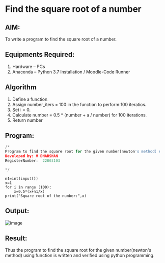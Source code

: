# Find the square root of a number

## AIM:
To write a program to find the square root of a number.

## Equipments Required:
1. Hardware – PCs
2. Anaconda – Python 3.7 Installation / Moodle-Code Runner

## Algorithm
1. Define a function.
2. Assign number_iters = 100 in the function to perform 100 iteratios.
3. Set i = 0.
4. Calculate  number = 0.5 * (number + a / number) for 100 iterations.
5. Return number

## Program:
```python
/*
Program to find the square root for the given number(newton's method) using function.
Developed by: V DHARSHAN
RegisterNumber:  22003103

*/
```

```
n1=int(input())
x=1
for i in range (100):
    x=0.5*(x+n1/x) 
print("Square root of the number:",x)

```

## Output:


![image](https://user-images.githubusercontent.com/113497491/191743137-56d93171-b221-45c8-8eae-33630926f5b1.png)



## Result:
Thus the program to find the square root for the given number(newton's method) using function is written and verified using python programming.
